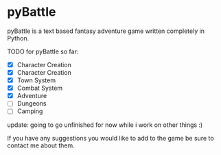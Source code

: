 # pyBattle
pyBattle is a text based fantasy adventure game written completely in Python.

TODO for pyBattle so far:

- [x] Character Creation
- [x] Character Creation
- [x] Town System
- [x] Combat System
- [x] Adventure
- [ ] Dungeons
- [ ] Camping

update: going to go unfinished for now while i work on other things :)

If you have any suggestions you would like to add to the game be sure to contact me about them. 
